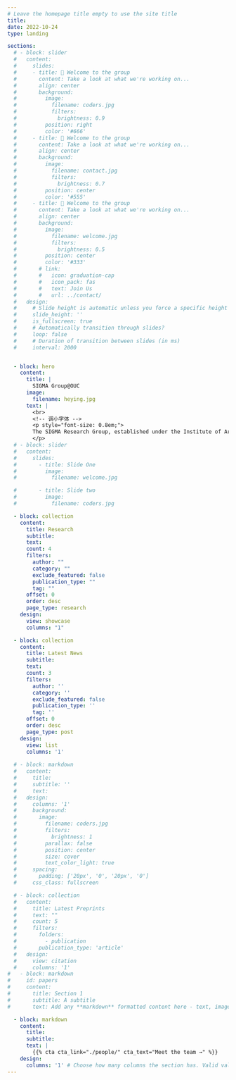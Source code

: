 ```yaml
---
# Leave the homepage title empty to use the site title
title:
date: 2022-10-24
type: landing

sections:
  # - block: slider
  #   content:
  #     slides:
  #     - title: 👋 Welcome to the group
  #       content: Take a look at what we're working on...
  #       align: center
  #       background:
  #         image:
  #           filename: coders.jpg
  #           filters:
  #             brightness: 0.9
  #         position: right
  #         color: '#666'
  #     - title: 👋 Welcome to the group
  #       content: Take a look at what we're working on...
  #       align: center
  #       background:
  #         image:
  #           filename: contact.jpg
  #           filters:
  #             brightness: 0.7
  #         position: center
  #         color: '#555'
  #     - title: 👋 Welcome to the group
  #       content: Take a look at what we're working on...
  #       align: center
  #       background:
  #         image:
  #           filename: welcome.jpg
  #           filters:
  #             brightness: 0.5
  #         position: center
  #         color: '#333'
  #       # link:
  #       #   icon: graduation-cap
  #       #   icon_pack: fas
  #       #   text: Join Us
  #       #   url: ../contact/
  #   design:
  #     # Slide height is automatic unless you force a specific height (e.g. '400px')
  #     slide_height: ''
  #     is_fullscreen: true
  #     # Automatically transition through slides?
  #     loop: false
  #     # Duration of transition between slides (in ms)
  #     interval: 2000


  - block: hero
    content:
      title: |
        SIGMA Group@OUC
      image:
        filename: heying.jpg
      text: |
        <br>
        <!-- 调小字体 -->
        <p style="font-size: 0.8em;">  
        The SIGMA Research Group, established under the Institute of Artificial Intelligence at Ocean University of China, specializes in cutting-edge research areas including data mining, machine learning, and database systems. With a particular focus on modeling novel problems and developing effective and scalable algorithms for large-scale real-world applications, including but not limited to intelligent transportation, urban computing, social computing, recommendation systems, and spatiotemporal systems.
        </p>   
  # - block: slider
  #   content:
  #     slides:
  #       - title: Slide One
  #         image:
  #           filename: welcome.jpg

  #       - title: Slide two
  #         image:
  #           filename: coders.jpg    

  - block: collection
    content:
      title: Research
      subtitle:
      text:
      count: 4
      filters:
        author: ""
        category: ""
        exclude_featured: false
        publication_type: ""
        tag: ""
      offset: 0
      order: desc
      page_type: research
    design:
      view: showcase
      columns: "1"

  - block: collection
    content:
      title: Latest News
      subtitle:
      text:
      count: 3
      filters:
        author: ''
        category: ''
        exclude_featured: false
        publication_type: ''
        tag: ''
      offset: 0
      order: desc
      page_type: post
    design:
      view: list
      columns: '1'
  
  # - block: markdown
  #   content:
  #     title:
  #     subtitle: ''
  #     text:
  #   design:
  #     columns: '1'
  #     background:
  #       image: 
  #         filename: coders.jpg
  #         filters:
  #           brightness: 1
  #         parallax: false
  #         position: center
  #         size: cover
  #         text_color_light: true
  #     spacing:
  #       padding: ['20px', '0', '20px', '0']
  #     css_class: fullscreen

  # - block: collection
  #   content:
  #     title: Latest Preprints
  #     text: ""
  #     count: 5
  #     filters:
  #       folders:
  #         - publication
  #       publication_type: 'article'
  #   design:
  #     view: citation
  #     columns: '1'
#   - block: markdown
#     id: papers
#     content:
#       title: Section 1
#       subtitle: A subtitle
#       text: Add any **markdown** formatted content here - text, images, videos, galleries - and even HTML code!

  - block: markdown
    content:
      title:
      subtitle:
      text: |
        {{% cta cta_link="./people/" cta_text="Meet the team →" %}}
    design:
      columns: '1' # Choose how many columns the section has. Valid values: '1' or '2'.
---
```

